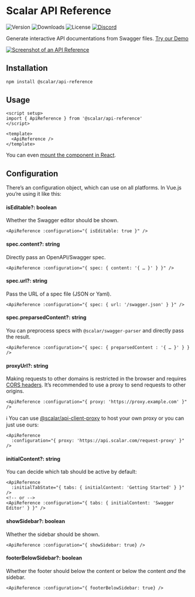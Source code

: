 # Scalar API Reference

![Version](https://img.shields.io/npm/v/%40scalar/api-reference)
![Downloads](https://img.shields.io/npm/dm/%40scalar/api-reference)
![License](https://img.shields.io/npm/l/%40scalar%2Fapi-reference)
[![Discord](https://img.shields.io/discord/1135330207960678410?style=flat&color=5865F2)](https://discord.gg/8HeZcRGPFS)

Generate interactive API documentations from Swagger files. [Try our Demo](https://docs.scalar.com/swagger-editor)

[![Screenshot of an API Reference](https://github.com/scalar/scalar/assets/6201407/d8beb5e1-bf64-4589-8cb0-992ba79215a8)](https://docs.scalar.com/swagger-editor)

## Installation

```bash
npm install @scalar/api-reference
```

## Usage

```vue
<script setup>
import { ApiReference } from '@scalar/api-reference'
</script>

<template>
  <ApiReference />
</template>
```

You can even [mount the component in React](https://github.com/scalar/scalar/blob/main/projects/react/src/App.tsx).

## Configuration

There’s an configuration object, which can use on all platforms. In Vue.js you’re using it like this:

#### isEditable?: boolean

Whether the Swagger editor should be shown.

```vue
<ApiReference :configuration="{ isEditable: true }" />
```

#### spec.content?: string

Directly pass an OpenAPI/Swagger spec.

```vue
<ApiReference :configuration="{ spec: { content: '{ … }' } }" />
```

#### spec.url?: string

Pass the URL of a spec file (JSON or Yaml).

```vue
<ApiReference :configuration="{ spec: { url: '/swagger.json' } }" />
```

#### spec.preparsedContent?: string

You can preprocess specs with `@scalar/swagger-parser` and directly pass the result.

```vue
<ApiReference :configuration="{ spec: { preparsedContent : '{ … }' } } />
```

#### proxyUrl?: string

Making requests to other domains is restricted in the browser and requires [CORS headers](https://developer.mozilla.org/en-US/docs/Web/HTTP/CORS). It’s recommended to use a proxy to send requests to other origins.

```vue
<ApiReference :configuration="{ proxy: 'https://proxy.example.com' }" />
```

ℹ️ You can use [@scalar/api-client-proxy](https://github.com/scalar/scalar/tree/main/packages/api-client-proxy) to host your own proxy or you can just use ours:

```vue
<ApiReference
  :configuration="{ proxy: 'https://api.scalar.com/request-proxy' }" />
```

#### initialContent?: string

You can decide which tab should be active by default:

```vue
<ApiReference
  :initialTabState="{ tabs: { initialContent: 'Getting Started' } }" />
<!-- or -->
<ApiReference :configuration="{ tabs: { initialContent: 'Swagger Editor' } }" />
```

#### showSidebar?: boolean

Whether the sidebar should be shown.

```vue
<ApiReference :configuration="{ showSidebar: true} />
```

#### footerBelowSidebar?: boolean

Whether the footer should below the content or below the content _and_ the sidebar.

```vue
<ApiReference :configuration="{ footerBelowSidebar: true} />
```
